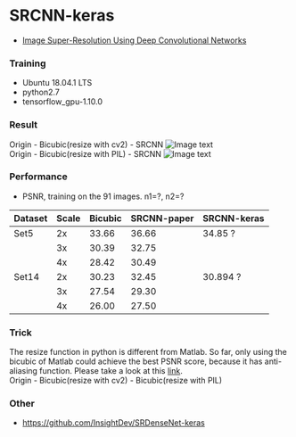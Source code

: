 # SRCNN-keras

* [Image Super-Resolution Using Deep Convolutional Networks](https://arxiv.org/abs/1501.00092)


### Training

* Ubuntu 18.04.1 LTS
* python2.7
* tensorflow_gpu-1.10.0


### Result

Origin - Bicubic(resize with cv2) - SRCNN
![Image text](https://github.com/InsightDev/SRCNN-keras/blob/master/src/data/butterfly_GT.png)  
Origin - Bicubic(resize with PIL) - SRCNN
![Image text](https://github.com/InsightDev/SRCNN-keras/blob/master/src/data/butterfly_GT.bmp)  


### Performance

* PSNR, training on the 91 images. n1=?, n2=?

| Dataset | Scale | Bicubic | SRCNN-paper | SRCNN-keras |
| :------ | :---- | :------ | :---------- | :---------- |
| Set5    | 2x    | 33.66   | 36.66       | 34.85 ?     |
|         | 3x    | 30.39   | 32.75       |             |
|         | 4x    | 28.42   | 30.49       |             |
| Set14   | 2x    | 30.23   | 32.45       | 30.894 ?     |
|         | 3x    | 27.54   | 29.30       |             |
|         | 4x    | 26.00   | 27.50       |             |

### Trick
The resize function in python is different from Matlab. So far, only using the bicubic of Matlab could achieve the best PSNR score, because it has anti-aliasing function. Please take a look at this [link](https://www.reddit.com/r/MachineLearning/comments/6vdo51/p_matlab_bicubic_imresize_implemented_in_python).  
Origin - Bicubic(resize with cv2) - Bicubic(resize with PIL)  


### Other

* https://github.com/InsightDev/SRDenseNet-keras  
